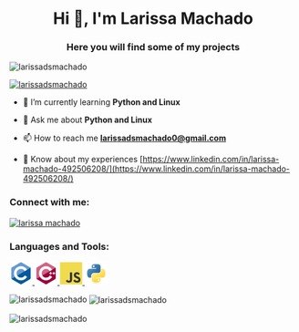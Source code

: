 <h1 align="center">Hi 👋, I'm Larissa Machado</h1>
<h3 align="center">Here you will find some of my projects</h3>

<p align="left"> <img src="https://komarev.com/ghpvc/?username=larissadsmachado&label=Profile%20views&color=0e75b6&style=flat" alt="larissadsmachado" /> </p>

<p align="left"> <a href="https://github.com/ryo-ma/github-profile-trophy"><img src="https://github-profile-trophy.vercel.app/?username=larissadsmachado" alt="larissadsmachado" /></a> </p>

- 🌱 I’m currently learning **Python and Linux**

- 💬 Ask me about **Python and Linux**

- 📫 How to reach me **larissadsmachado0@gmail.com**

- 📄 Know about my experiences [https://www.linkedin.com/in/larissa-machado-492506208/](https://www.linkedin.com/in/larissa-machado-492506208/)

<h3 align="left">Connect with me:</h3>
<p align="left">
<a href="https://linkedin.com/in/larissa machado" target="blank"><img align="center" src="https://raw.githubusercontent.com/rahuldkjain/github-profile-readme-generator/master/src/images/icons/Social/linked-in-alt.svg" alt="larissa machado" height="30" width="40" /></a>
</p>

<h3 align="left">Languages and Tools:</h3>
<p align="left"> <a href="https://www.cprogramming.com/" target="_blank" rel="noreferrer"> <img src="https://raw.githubusercontent.com/devicons/devicon/master/icons/c/c-original.svg" alt="c" width="40" height="40"/> </a> <a href="https://www.w3schools.com/cpp/" target="_blank" rel="noreferrer"> <img src="https://raw.githubusercontent.com/devicons/devicon/master/icons/cplusplus/cplusplus-original.svg" alt="cplusplus" width="40" height="40"/> </a> <a href="https://developer.mozilla.org/en-US/docs/Web/JavaScript" target="_blank" rel="noreferrer"> <img src="https://raw.githubusercontent.com/devicons/devicon/master/icons/javascript/javascript-original.svg" alt="javascript" width="40" height="40"/> </a> <a href="https://www.python.org" target="_blank" rel="noreferrer"> <img src="https://raw.githubusercontent.com/devicons/devicon/master/icons/python/python-original.svg" alt="python" width="40" height="40"/> </a> </p>

<p><img align="left" src="https://github-readme-stats.vercel.app/api/top-langs?username=larissadsmachado&show_icons=true&theme=tokyonight&locale=en&layout=compact" alt="larissadsmachado" /></p>

<p>&nbsp;<img align="center" src="https://github-readme-stats.vercel.app/api?username=larissadsmachado&show_icons=true&theme=tokyonight&locale=en" alt="larissadsmachado" /></p>

<p><img align="center" src="https://github-readme-streak-stats.herokuapp.com/?user=larissadsmachado&theme=highcontrast" alt="larissadsmachado" /></p>
